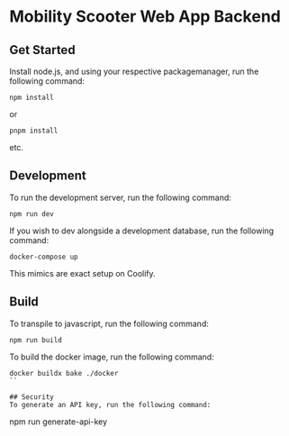 # Mobility Scooter Web App Backend
## Get Started
Install node.js, and using your respective packagemanager, run the following command:
```
npm install
```
or
```
pnpm install
```
etc.

## Development
To run the development server, run the following command:
```
npm run dev
```
If you wish to dev alongside a development database, run the following command:
```
docker-compose up
```
This mimics are exact setup on Coolify.

## Build
To transpile to javascript, run the following command:
```
npm run build
```
To build the docker image, run the following command:
```
docker buildx bake ./docker
``

## Security
To generate an API key, run the following command:
```
npm run generate-api-key
```